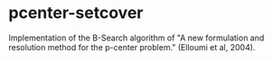 # pcenter-setcover
Implementation of the B-Search algorithm of "A new formulation and resolution method for the p-center problem." (Elloumi et al, 2004).
